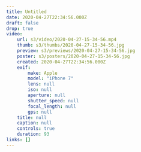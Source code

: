 ```yaml
---
title: Untitled
date: 2020-04-27T22:34:56.000Z
draft: false
drop: true
video:
    url: s3/video/2020-04-27-15-34-56.mp4
    thumb: s3/thumbs/2020-04-27-15-34-56.jpg
    preview: s3/previews/2020-04-27-15-34-56.jpg
    poster: s3/posters/2020-04-27-15-34-56.jpg
    created: 2020-04-27T22:34:56.000Z
    exif:
        make: Apple
        model: "iPhone 7"
        lens: null
        iso: null
        aperture: null
        shutter_speed: null
        focal_length: null
        gps: null
    title: null
    caption: null
    controls: true
    duration: 93
links: []
---
```

